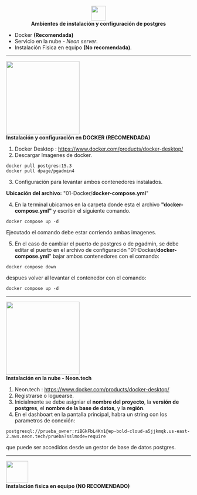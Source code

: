 <p  align="center">
<img  src="https://www.postgresql.org/media/img/about/press/elephant.png"  width="40px">
<br>
<b>Ambientes de instalación y configuración de postgres</b>
</p>

 - Docker <b>(Recomendada)</b>
 - Servicio en la nube - *Neon server*.
 - Instalación Fisica en equipo <b>(No recomendada)</b>.

<hr>
<p  align="left">
<img  src="https://upload.wikimedia.org/wikipedia/commons/7/79/Docker_%28container_engine%29_logo.png"  width="200px">
<br>
<b>Instalación y configuración en DOCKER (RECOMENDADA)</b>
</p>

1. Docker Desktop : https://www.docker.com/products/docker-desktop/
2. Descargar Imagenes de docker.
```
docker pull postgres:15.3
docker pull dpage/pgadmin4
```
3. Configuración para levantar ambos contenedores instalados.

**Ubicación del archivo:** "01-Docker/**docker-compose.yml**"

4. En la terminal ubicarnos en la carpeta donde esta el archivo <b>"docker-compose.yml"</b> y escribir el siguiente comando.
```
docker compose up -d
```
Ejecutado el comando debe estar corriendo ambas imagenes.

5. En el caso de cambiar el puerto de postgres o de pgadmin, se debe editar el puerto en el archivo de configuración "01-Docker/**docker-compose.yml**" bajar ambos contenedores con el comando:
```
docker compose down
```
despues volver al levantar el contenedor con el comando:
```
docker compose up -d
```
<hr>
<p  align="left">
<img  src="https://neon.tech/_next/static/svgs/6da928883916f39a4848774319dcaf81.svg"  width="200px">
<br>
<b>Instalación en la nube - Neon.tech</b>
</p>

1. Neon.tech : https://www.docker.com/products/docker-desktop/
2. Registrarse o loguearse.
3. Inicialmente se debe asigniar el **nombre del proyecto**, la **versión de postgres**, el **nombre de la base de datos**, y la **región**.
4. En el dashboart en la pantalla principal, habra un string con los parametros de conexión:
```
postgresql://prueba_owner:riBGkFbL4Kn1@ep-bold-cloud-a5jjkmqk.us-east-2.aws.neon.tech/prueba?sslmode=require
 ```
 que puede ser accedidos desde un gestor de base de datos postgres.
<hr>

<p  align="left">
<img  src="https://www.postgresql.org/media/img/about/press/elephant.png"  width="60px">
<br>
<b>Instalación fisica en equipo (NO RECOMENDADO)</b>
</p>
